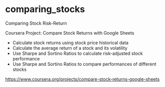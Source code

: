 # comparing_stocks
Comparing Stock Risk-Return

Coursera Project: Compare Stock Returns with Google Sheets
- Calculate stock returns using stock price historical data
- Calculate the average return of a stock and its volatility
- Use Sharpe and Sortino Ratios to calculate risk-adjusted stock performance
- Use Sharpe and Sortino Ratios to compare performances of different stocks

https://www.coursera.org/projects/compare-stock-returns-google-sheets
